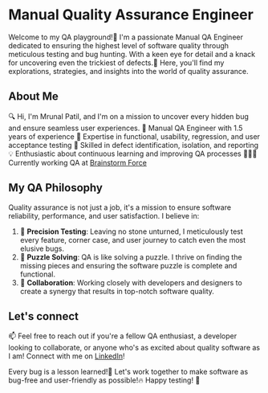 # Manual Quality Assurance Engineer

Welcome to my QA playground!🧪 I'm a passionate Manual QA Engineer dedicated to ensuring the highest level of software quality through meticulous testing and bug hunting.
With a keen eye for detail and a knack for uncovering even the trickiest of defects.👀 Here, you'll find my explorations, strategies, and insights into the world of quality assurance.

## About Me

🔍 Hi, I'm Mrunal Patil, and I'm on a mission to uncover every hidden bug and ensure seamless user experiences. 
🧪 Manual QA Engineer with 1.5 years of experience
🔧 Expertise in functional, usability, regression, and user acceptance testing
🐞 Skilled in defect identification, isolation, and reporting
💡 Enthusiastic about continuous learning and improving QA processes
👩🏻‍💻 Currently working QA at [Brainstorm Force ](https://brainstormforce.com/)

## My QA Philosophy
 
Quality assurance is not just a job, it's a mission to ensure software reliability, performance, and user satisfaction. I believe in:

1. 🎯 **Precision Testing**: Leaving no stone unturned, I meticulously test every feature, corner case, and user journey to catch even the most elusive bugs.
2. 🧩 **Puzzle Solving**: QA is like solving a puzzle. I thrive on finding the missing pieces and ensuring the software puzzle is complete and functional.
3. 🤝 **Collaboration**: Working closely with developers and designers to create a synergy that results in top-notch software quality.


## Let's connect

📫 Feel free to reach out if you're a fellow QA enthusiast, a developer looking to collaborate, or anyone who's as excited about quality software as I am!
Connect with me on [LinkedIn](https://www.linkedin.com/in/mrunalpatil23)!

Every bug is a lesson learned!📖 Let's work together to make software as bug-free and user-friendly as possible!🔥
Happy testing! 🚀



<!---
mrunalpatill/mrunalpatill is a ✨ special ✨ repository because its `README.md` (this file) appears on your GitHub profile.
You can click the Preview link to take a look at your changes.
--->
